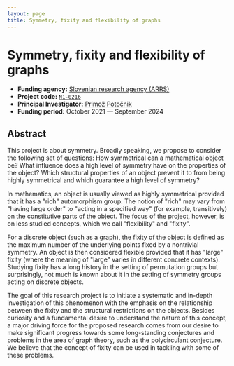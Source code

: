 ```yaml
---
layout: page
title: Symmetry, fixity and flexibility of graphs
---
```

# Symmetry, fixity and flexibility of graphs

* **Funding agency:** [Slovenian research agency (ARRS)](https://www.arrs.si/en/index.asp)
* **Project code:** [`N1-0216`](https://cris.cobiss.net/ecris/si/sl/project/18868)
* **Principal Investigator:** [Primož Potočnik](https://www.fmf.uni-lj.si/~potocnik/)
* **Funding period:** October 2021 &mdash; September 2024

## Abstract
This project is about symmetry. Broadly speaking, we propose to consider the following set of questions: How symmetrical can a mathematical object be? What influence does a high level of symmetry have on the properties of the object? Which structural properties of an object prevent it to from being highly symmetrical and which guarantee a high level of symmetry?

In mathematics, an object is usually viewed as highly symmetrical provided that it has a "rich" automorphism group. The notion of "rich" may vary from "having large order" to "acting in a specified way" (for example, transitively) on the constitutive parts of the object. The focus of the project, however, is on less studied concepts, which we call "flexibility" and "fixity".

For a discrete object (such as a graph), the fixity of the object is defined as the maximum number of the underlying points fixed by a nontrivial symmetry. An object is then considered flexible provided that it has "large" fixity (where the meaning of "large" varies in different concrete contexts). Studying fixity has a long history in the setting of permutation groups but surprisingly, not much is known about it in the setting of symmetry groups acting on discrete objects. 

The goal of this research project is to initiate a systematic and in-depth investigation of this phenomenon with the emphasis on the relationship between the fixity and the structural restrictions on the objects. Besides curiosity and a fundamental desire to understand the nature of this concept, a major driving force for the proposed research comes from our desire to make significant progress towards some long-standing conjectures and problems in the area of graph theory, such as the polycirculant conjecture. We believe that the concept of fixity can be used in tackling with some of these problems.
